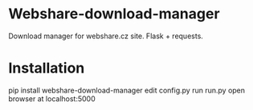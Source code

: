 # Webshare-download-manager
Download manager for webshare.cz site. Flask + requests.

# Installation
pip install webshare-download-manager
edit config.py
run run.py
open browser at localhost:5000

